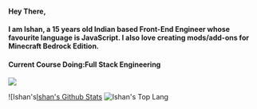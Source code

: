 #### Hey There,
#### I am Ishan, a 15 years old Indian based Front-End Engineer whose favourite language is JavaScript. I also love creating mods/add-ons for Minecraft Bedrock Edition.
#### Current Course Doing:Full Stack Engineering

![](https://visitor-badge.laobi.icu/badge?page_id=IshanKBG.IshanKBG)



![Ishan's[Ishan's Github Stats](https://github-readme-stats.vercel.app/api?username=ishankbg&show_icons=true&include_all_commits=true&count_private=true&layout=compact&hide=prs)
![Ishan's Top Lang](https://github-readme-stats.vercel.app/api/top-langs/?username=ishankbg&layout=compact)
